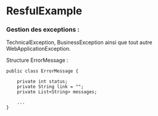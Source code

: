 # ResfulExample

### Gestion des exceptions : 

TechnicalException, BusinessException ainsi que tout autre WebApplicationException.

Structure ErrorMessage :

	public class ErrorMessage {

		private int status;
		private String link = "";
		private List<String> messages;

		...
	}


